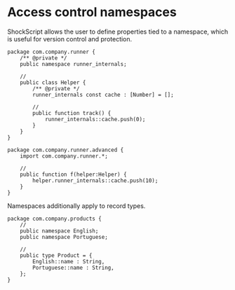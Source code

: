 # Access control namespaces

ShockScript allows the user to define properties tied to a namespace, which is useful for version control and protection.

```
package com.company.runner {
    /** @private */
    public namespace runner_internals;

    //
    public class Helper {
        /** @private */
        runner_internals const cache : [Number] = [];

        //
        public function track() {
            runner_internals::cache.push(0);
        }
    }
}

package com.company.runner.advanced {
    import com.company.runner.*;

    //
    public function f(helper:Helper) {
        helper.runner_internals::cache.push(10);
    }
}
```

Namespaces additionally apply to record types.

```
package com.company.products {
    //
    public namespace English;
    public namespace Portuguese;

    //
    public type Product = {
        English::name : String,
        Portuguese::name : String,
    };
}
```